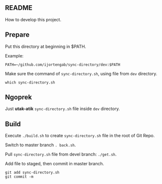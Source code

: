 ## README

How to develop this project.

## Prepare

Put this directory at beginning in $PATH.

Example:

```
PATH=~/github.com/ijortengab/sync-directory/dev:$PATH
```

Make sure the command of `sync-directory.sh`, using file from `dev` directory.

```
which sync-directory.sh
```

## Ngoprek

Just **utak-atik** `sync-directory.sh` file inside `dev` directory.

## Build

Execute `./build.sh` to create `sync-directory.sh` file in the root of Git Repo.

Switch to master branch `. back.sh`.

Pull `sync-directory.sh` file from devel branch: `./get.sh`.

Add file to staged, then commit in master branch.

```
git add sync-directory.sh
git commit -m
```
